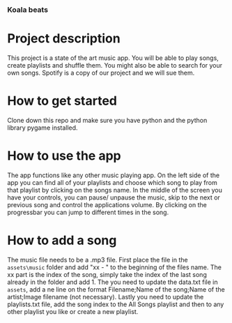 ### Koala beats


# Project description

This project is a state of the art music app. You will be able to play songs, create playlists and shuffle them. You might also be able to search for your own songs. Spotify is a copy of our project and we will sue them.

# How to get started

Clone down this repo and make sure you have python and the python library pygame installed. 

# How to use the app

The app functions like any other music playing app. On the left side of the app you can find all of your playlists and choose which song to play from that playlist by clicking on the songs name. In the middle of the screen you have your controls, you can pause/ unpause the music, skip to the next or previous song and control the applications volume. By clicking on the progressbar you can jump to different times in the song.

# How to add a song

The music file needs to be a .mp3 file. First place the file in the ``assets\music`` folder and add "xx - " to the beginning of the files name. The xx part is the index of the song, simply take the index of the last song already in the folder and add 1. The you need to update the data.txt file in ``assets``, add a ne line on the format Filename;Name of the song;Name of the artist;Image filename (not necessary). Lastly you need to update the playlists.txt file, add the song index to the All Songs playlist and then to any other playlist you like or create a new playlist.  
